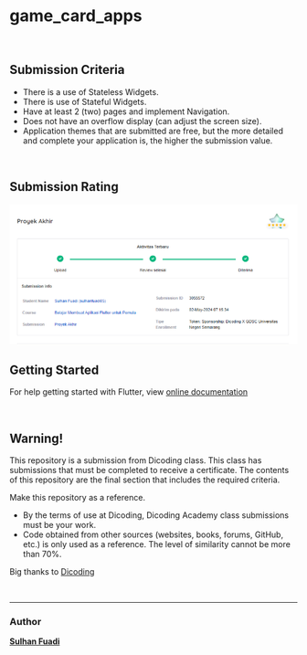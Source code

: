 # game_card_apps

<br clear="both">

## Submission Criteria
- There is a use of Stateless Widgets.
- There is use of Stateful Widgets.
- Have at least 2 (two) pages and implement Navigation.
- Does not have an overflow display (can adjust the screen size).
- Application themes that are submitted are free, but the more detailed and complete your application is, the higher the submission value.

<br clear="both">

## Submission Rating
<p align="left"> 
<img src="./images/screenshot-rating-flutter-pemula.png"
     alt="Rating 5/5"
     >

<br clear="both">

## Getting Started
For help getting started with Flutter, view [online documentation](https://flutter.io/docs)

<br clear="both">

## Warning!
This repository is a submission from Dicoding class. This class has submissions that must be completed to receive a certificate. The contents of this repository are the final section that includes the required criteria.

Make this repository as a reference.
- By the terms of use at Dicoding, Dicoding Academy class submissions must be your work.
- Code obtained from other sources (websites, books, forums, GitHub, etc.) is only used as a reference. The level of similarity cannot be more than 70%.

Big thanks to [Dicoding](https://www.dicoding.com/)

<br clear="both">

---

### Author
<strong>[Sulhan Fuadi](https://github.com/sulhanfuadi)</strong>
